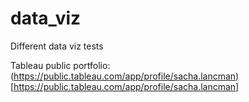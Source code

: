# data_viz
Different data viz tests

Tableau public portfolio: (https://public.tableau.com/app/profile/sacha.lancman)[https://public.tableau.com/app/profile/sacha.lancman]

